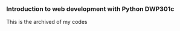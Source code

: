 <h3>Introduction to web development with Python DWP301c</h3>
<p>This is the archived of my codes</p>
